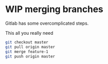 # WIP merging branches

Gitlab has some overcomplicated steps.

This all you really need
```bash
git checkout master
git pull origin master
git merge feature-1
git push origin master
```
